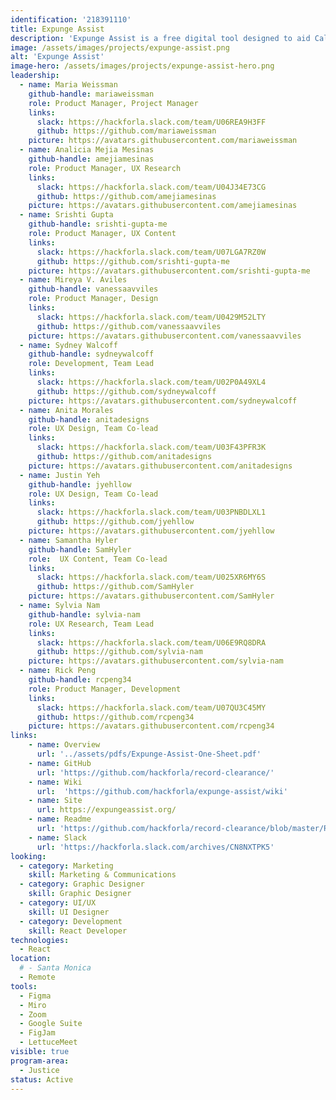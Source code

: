 ```yaml
---
identification: '218391110'
title: Expunge Assist
description: 'Expunge Assist is a free digital tool designed to aid Californians with arrest and conviction histories in clearing their criminal records. A personal statement is the most important proof of rehabilitation filed with an expungement petition. Our letter generator helps people write their statements to the court. The tool does not rely on AI, protects personal privacy, and does not store sensitive information. Community organizers, government agencies, and legal advocates in the clean slate and criminal justice fields are making an incredible impact. Expunge Assist aims to support that work.'
image: /assets/images/projects/expunge-assist.png
alt: 'Expunge Assist'
image-hero: /assets/images/projects/expunge-assist-hero.png
leadership:
  - name: Maria Weissman
    github-handle: mariaweissman
    role: Product Manager, Project Manager
    links:
      slack: https://hackforla.slack.com/team/U06REA9H3FF
      github: https://github.com/mariaweissman
    picture: https://avatars.githubusercontent.com/mariaweissman
  - name: Analicia Mejia Mesinas
    github-handle: amejiamesinas
    role: Product Manager, UX Research
    links:
      slack: https://hackforla.slack.com/team/U04J34E73CG
      github: https://github.com/amejiamesinas
    picture: https://avatars.githubusercontent.com/amejiamesinas
  - name: Srishti Gupta
    github-handle: srishti-gupta-me
    role: Product Manager, UX Content
    links:
      slack: https://hackforla.slack.com/team/U07LGA7RZ0W
      github: https://github.com/srishti-gupta-me
    picture: https://avatars.githubusercontent.com/srishti-gupta-me    
  - name: Mireya V. Aviles
    github-handle: vanessaavviles
    role: Product Manager, Design
    links:
      slack: https://hackforla.slack.com/team/U0429M52LTY
      github: https://github.com/vanessaavviles
    picture: https://avatars.githubusercontent.com/vanessaavviles 
  - name: Sydney Walcoff
    github-handle: sydneywalcoff
    role: Development, Team Lead
    links:
      slack: https://hackforla.slack.com/team/U02P0A49XL4
      github: https://github.com/sydneywalcoff
    picture: https://avatars.githubusercontent.com/sydneywalcoff
  - name: Anita Morales
    github-handle: anitadesigns
    role: UX Design, Team Co-lead
    links:
      slack: https://hackforla.slack.com/team/U03F43PFR3K
      github: https://github.com/anitadesigns
    picture: https://avatars.githubusercontent.com/anitadesigns
  - name: Justin Yeh
    github-handle: jyehllow
    role: UX Design, Team Co-lead
    links:
      slack: https://hackforla.slack.com/team/U03PNBDLXL1
      github: https://github.com/jyehllow
    picture: https://avatars.githubusercontent.com/jyehllow
  - name: Samantha Hyler
    github-handle: SamHyler
    role:  UX Content, Team Co-lead
    links:
      slack: https://hackforla.slack.com/team/U025XR6MY6S
      github: https://github.com/SamHyler
    picture: https://avatars.githubusercontent.com/SamHyler
  - name: Sylvia Nam
    github-handle: sylvia-nam
    role: UX Research, Team Lead
    links:
      slack: https://hackforla.slack.com/team/U06E9RQ8DRA
      github: https://github.com/sylvia-nam
    picture: https://avatars.githubusercontent.com/sylvia-nam
  - name: Rick Peng
    github-handle: rcpeng34
    role: Product Manager, Development
    links:
      slack: https://hackforla.slack.com/team/U07QU3C45MY
      github: https://github.com/rcpeng34
    picture: https://avatars.githubusercontent.com/rcpeng34
links:
    - name: Overview
      url: '../assets/pdfs/Expunge-Assist-One-Sheet.pdf'
    - name: GitHub
      url: 'https://github.com/hackforla/record-clearance/'
    - name: Wiki
      url:  'https://github.com/hackforla/expunge-assist/wiki'
    - name: Site
      url: https://expungeassist.org/
    - name: Readme
      url: 'https://github.com/hackforla/record-clearance/blob/master/README.md'
    - name: Slack
      url: 'https://hackforla.slack.com/archives/CN8NXTPK5'
looking:
  - category: Marketing
    skill: Marketing & Communications
  - category: Graphic Designer
    skill: Graphic Designer
  - category: UI/UX
    skill: UI Designer
  - category: Development
    skill: React Developer
technologies:
  - React
location:
  # - Santa Monica
  - Remote
tools:
  - Figma
  - Miro
  - Zoom
  - Google Suite
  - FigJam
  - LettuceMeet
visible: true
program-area: 
  - Justice
status: Active
---
```

